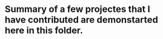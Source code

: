 <h1>Summary of a few projectes that I have contributed are demonstarted here in this folder. </h1> 
